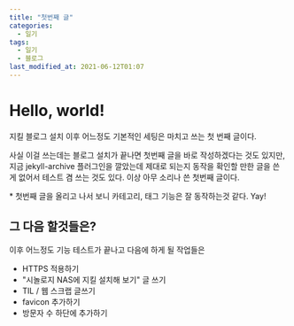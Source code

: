```yaml
---
title: "첫번째 글"
categories:
  - 일기
tags:
  - 일기
  - 블로그
last_modified_at: 2021-06-12T01:07
---
```


# Hello, world!
지킬 블로그 설치 이후 어느정도 기본적인 세팅은 마치고 쓰는 첫 번째 글이다.

사실 이걸 쓰는데는 블로그 설치가 끝나면 첫번째 글을 바로 작성하겠다는 것도 있지만, 지금 jekyll-archive 플러그인을 깔았는데 제대로 되는지 동작을 확인할 만한 글을 쓴 게 없어서 테스트 겸 쓰는 것도 있다. 이상 아무 소리나 쓴 첫번째 글이다.

 \* 첫번째 글을 올리고 나서 보니 카테고리, 태그 기능은 잘 동작하는것 같다. Yay!

## 그 다음 할것들은?
이후 어느정도 기능 테스트가 끝나고 다음에 하게 될 작업들은

+ HTTPS 적용하기
+ "시놀로지 NAS에 지킬 설치해 보기" 글 쓰기
+ TIL / 웹 스크랩 글쓰기
+ favicon 추가하기
+ 방문자 수 하단에 추가하기